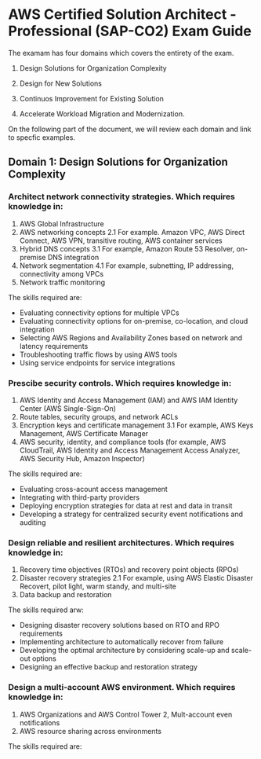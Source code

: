 # AWS Certified Solution Architect - Professional (SAP-CO2) Exam Guide

The examam has four domains which covers the entirety of the exam.

1. Design Solutions for Organization Complexity

2. Design for New Solutions

3. Continuos Improvement for Existing Solution

4. Accelerate Workload Migration and Modernization.

On the following part of the document, we will review each domain and link to specfic examples.

## Domain 1: Design Solutions for Organization Complexity

### Architect network connectivity strategies. Which requires knowledge in:

1. AWS Global Infrastructure
2. AWS networking concepts
    2.1 For example. Amazon VPC, AWS Direct Connect, AWS VPN, transitive routing, AWS container services
3. Hybrid DNS concepts
	3.1 For example, Amazon Route 53 Resolver, on-premise DNS integration
4. Network segmentation
	4.1 For example, subnetting, IP addressing, connectivity among VPCs
5. Network traffic monitoring

The skills required are:

- Evaluating connectivity options for multiple VPCs
- Evaluating connectivity options for on-premise, co-location, and cloud integration
- Selecting AWS Regions and Availability Zones based on network and latency requirements 
- Troubleshooting traffic flows by using AWS tools
- Using service endpoints for service integrations

### Prescibe security controls. Which requires knowledge in:

1. AWS Identity and Access Management (IAM) and AWS IAM Identity Center (AWS Single-Sign-On)
2. Route tables, security groups, and network ACLs
3. Encryption keys and certificate management
	3.1 For example, AWS Keys Management, AWS Certificate Manager
4. AWS security, identity, and compliance tools (for example, AWS CloudTrail, AWS Identity and Access Management Access Analyzer, AWS Security Hub, Amazon Inspector)

The skills required are:

- Evaluating cross-acount access management
- Integrating with third-party providers
- Deploying encryption strategies for data at rest and data in transit
- Developing a strategy for centralized security event notifications and auditing

### Design reliable and resilient architectures. Which requires knowledge in:

1. Recovery time objectives (RTOs) and recovery point objects (RPOs)
2. Disaster recovery strategies
	2.1 For example, using AWS Elastic Disaster Recovert, pilot light, warm standy, and multi-site
3. Data backup and restoration

The skills required arw:

- Designing disaster recovery solutions based on RTO and RPO requirements
- Implementing architecture to automatically recover from failure
- Developing the optimal architecture by considering scale-up and scale-out options
- Designing an effective backup and restoration strategy

### Design a multi-account AWS environment. Which requires knowledge in:

1. AWS Organizations and AWS Control Tower
2, Mult-account even notifications
3. AWS resource sharing across environments

The skills required are:


